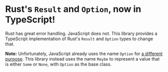 # Rust's `Result` and `Option`, now in TypeScript!

Rust has great error handling. JavaScript does not. This library provides a TypeScript implementation of Rust's `Result` and `Option` types to change that.

**Note:** Unfortunately, JavaScript already uses the name `Option` for [a different purpose](https://developer.mozilla.org/en-US/docs/Web/API/HTMLOptionElement/Option). This library instead uses the name `Maybe` to represent a value that is either `Some` or `None`, with `Option` as the base class.
